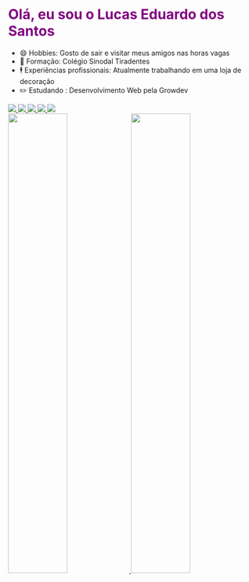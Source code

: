  <h1 style="color: purple";>Olá, eu sou o Lucas Eduardo dos Santos</h1>

- 😄 Hobbies: Gosto de sair e visitar meus amigos nas horas vagas
- 🌱 Formação: Colégio Sinodal Tiradentes
- 🕴️ Experiências profissionais: Atualmente trabalhando em uma loja de decoração
- ✏️ Estudando : Desenvolvimento Web pela Growdev

<a href="https://www.instagram.com/luca5_sant05/">
  <img src="https://img.shields.io/badge/Instagram-E4405F?style=for-the-badge&logo=instagram&logoColor=white" />  
</a>

<a href="https://web.facebook.com/profile.php?id=100009296753885https://web.facebook.com/profile.php?id=100009296753885">
  <img src="https://img.shields.io/badge/Facebook-1877F2?style=for-the-badge&logo=facebook&logoColor=white" /> 
</a>
  
<a href="https://www.linkedin.com/in/lucas-dos-santos-6a6a01223/">
  <img src="https://img.shields.io/badge/LinkedIn-0077B5?style=for-the-badge&logo=linkedin&logoColor=white" />
</a>

<a href="https://twitter.com/Lusca_Santo">
  <img src="https://img.shields.io/badge/Twitter-1DA1F2?style=for-the-badge&logo=twitter&logoColor=white" />  
</a>

<a href="https://api.whatsapp.com/send/?phone=5555997901700">
  <img src="https://img.shields.io/badge/WhatsApp-25D366?style=for-the-badge&logo=whatsapp&logoColor=white" />  
</a>



<div>
  <a href="https://github.com/LUKKA55">
  <img width="49%" src="https://github-readme-stats.vercel.app/api?username=LUKKA55&show_icons=true&theme=dracula&include_all_commits=true&count_private=true"/>
  <img width="49%" src="https://github-readme-stats.vercel.app/api/top-langs/?username=LUKKA55&layout=compact&langs_count=7&theme=dracula"/>
</div>


